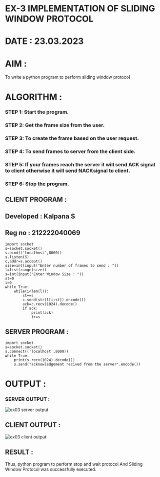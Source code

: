 # EX-3 IMPLEMENTATION OF SLIDING WINDOW PROTOCOL
# DATE : 23.03.2023
# AIM :
To write a python program to perform sliding window protocol
# ALGORITHM :

### STEP 1: Start the program.
### STEP 2: Get the frame size from the user.
### STEP 3: To create the frame based on the user request.
### STEP 4: To send frames to server from the client side.
### STEP 5: If your frames reach the server it will send ACK signal to client otherwise it will send NACKsignal to client.
### STEP 6: Stop the program.

## CLIENT PROGRAM :
## Developed : Kalpana S
## Reg no : 212222040069
```
import socket
s=socket.socket()
s.bind(('localhost',8000))
s.listen(5)
c,addr=s.accept()
size=int(input("Enter number of frames to send : "))
l=list(range(size))
s=int(input("Enter Window Size : "))
st=0
i=0
while True:
    while(i<len(l)):  
        st+=s
        c.send(str(l[i:st]).encode())
        ack=c.recv(1024).decode()
        if ack:
            print(ack)
            i+=s
 ```
## SERVER PROGRAM :
```
import socket
s=socket.socket()
s.connect(('localhost',8000))
while True:
    print(s.recv(1024).decode())
    s.send("acknowledgement recived from the server".encode())
 ```
# OUTPUT :
### SERVER OUTPUT :
![ex03 server output](https://github.com/Kalpanareshma/EX-3/assets/122040453/8f515237-b638-4965-8ef8-541bdfa1a418)
## CLIENT OUTPUT :
![ex03 client output](https://github.com/Kalpanareshma/EX-3/assets/122040453/6289f3d9-04c9-4cf5-9aed-54b7a781f120)

## RESULT :
Thus, python program to perform stop and wait protocol And Sliding Window Protocol was successfully executed.
